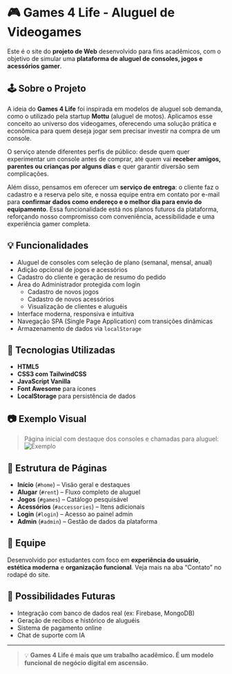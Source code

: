 # 🎮 Games 4 Life - Aluguel de Videogames

Este é o site do **projeto de Web** desenvolvido para fins acadêmicos, com o objetivo de simular uma **plataforma de aluguel de consoles, jogos e acessórios gamer**.

## 🕹️ Sobre o Projeto

A ideia do **Games 4 Life** foi inspirada em modelos de aluguel sob demanda, como o utilizado pela startup **Mottu** (aluguel de motos). Aplicamos esse conceito ao universo dos videogames, oferecendo uma solução prática e econômica para quem deseja jogar sem precisar investir na compra de um console.

O serviço atende diferentes perfis de público: desde quem quer experimentar um console antes de comprar, até quem vai **receber amigos, parentes ou crianças por alguns dias** e quer garantir diversão sem complicações.

Além disso, pensamos em oferecer um **serviço de entrega**: o cliente faz o cadastro e a reserva pelo site, e nossa equipe entra em contato por e-mail para **confirmar dados como endereço e o melhor dia para envio do equipamento**. Essa funcionalidade está nos planos futuros da plataforma, reforçando nosso compromisso com conveniência, acessibilidade e uma experiência gamer completa.

## 💡 Funcionalidades

- Aluguel de consoles com seleção de plano (semanal, mensal, anual)
- Adição opcional de jogos e acessórios
- Cadastro do cliente e geração de resumo do pedido
- Área do Administrador protegida com login
  - Cadastro de novos jogos
  - Cadastro de novos acessórios
  - Visualização de clientes e aluguéis
- Interface moderna, responsiva e intuitiva
- Navegação SPA (Single Page Application) com transições dinâmicas
- Armazenamento de dados via `localStorage`

## 🧪 Tecnologias Utilizadas

- **HTML5**
- **CSS3 com TailwindCSS**
- **JavaScript Vanilla**
- **Font Awesome** para ícones
- **LocalStorage** para persistência de dados

## 📷 Exemplo Visual

> Página inicial com destaque dos consoles e chamadas para aluguel:  
> ![Exemplo](https://images.unsplash.com/photo-1606144042614-b2417e99c4e3?q=80)

## 📂 Estrutura de Páginas

- **Início** (`#home`) – Visão geral e destaques
- **Alugar** (`#rent`) – Fluxo completo de aluguel
- **Jogos** (`#games`) – Catálogo pesquisável
- **Acessórios** (`#accessories`) – Itens adicionais
- **Login** (`#login`) – Acesso ao painel admin
- **Admin** (`#admin`) – Gestão de dados da plataforma

## 👥 Equipe

Desenvolvido por estudantes com foco em **experiência do usuário**, **estética moderna** e **organização funcional**. Veja mais na aba “Contato” no rodapé do site.

## 🚀 Possibilidades Futuras

- Integração com banco de dados real (ex: Firebase, MongoDB)
- Geração de recibos e histórico de aluguéis
- Sistema de pagamento online
- Chat de suporte com IA

---

> 💡 **Games 4 Life é mais que um trabalho acadêmico. É um modelo funcional de negócio digital em ascensão.**
